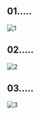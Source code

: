 ## 01.....

![1](https://github.com/user-attachments/assets/7e46a0a2-0ffa-4997-8caa-b83fdcb37eac)


## 02.....

![2](https://github.com/user-attachments/assets/22215ab1-074f-463a-b0e2-8c4b3925b5d0)


## 03.....

![3](https://github.com/user-attachments/assets/e63ac658-2fc7-429c-a0b0-f2e2762a68ee)
